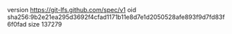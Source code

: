 version https://git-lfs.github.com/spec/v1
oid sha256:9b2e21ea295d3692f4cfad1171b11e8d7e1d2050528afe893f9d7fd83f6f0fad
size 137279
